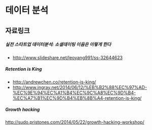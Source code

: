 # 데이터 분석


## 자료링크
##### 실전 스타트업 데이터분석: 소셜데이팅 이음은 이렇게 한다
- http://www.slideshare.net/leoyang991/ss-32644623

##### Retention is King
- http://andrewchen.co/retention-is-king/
- http://www.ingray.net/2014/06/12/%EB%B2%88%EC%97%AD-%EC%9E%94%EC%A1%B4%EC%9C%A8%EC%9D%B4-%EC%A7%B1%EC%9D%B4%EB%8B%A4-retention-is-king/

##### Growth hacking
http://sudo.pristones.com/2014/05/22/growth-hacking-workshop/
